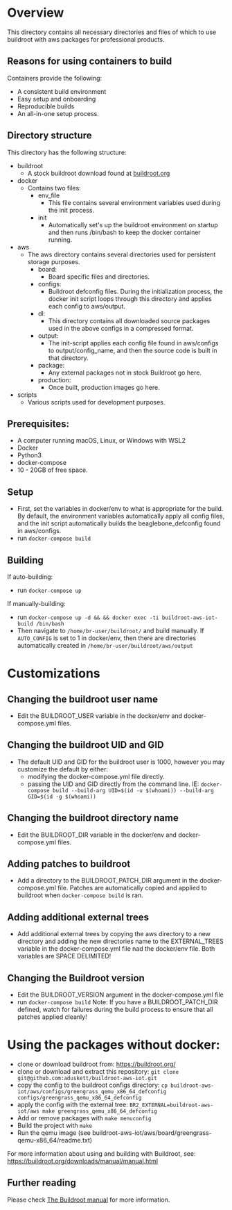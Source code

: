 # Overview
This directory contains all necessary directories and files of which to use buildroot with aws packages for professional products.

## Reasons for using containers to build
Containers provide the following:
  - A consistent build environment
  - Easy setup and onboarding
  - Reproducible builds
  - An all-in-one setup process.

## Directory structure
This directory has the following structure:
  - buildroot
    - A stock buildroot download found at [buildroot.org](https://buildroot.org/) 
  - docker
    - Contains two files:
      - env_file
        - This file contains several environment variables used during the init process.
      - init
        - Automatically set's up the buildroot environment on startup and then runs /bin/bash to keep the docker container running.
  - aws
    - The aws directory contains several directories used for persistent storage purposes.
        - board:
          - Board specific files and directories.
        - configs:
          - Buildroot defconfig files. During the initialization process, the docker init script loops through this directory and applies each config to aws/output.
        - dl:
          - This directory contains all downloaded source packages used in the above configs in a compressed format.
        - output:
          - The init-script applies each config file found in aws/configs to output/config_name, and then the source code is built in that directory.
        - package:
          - Any external packages not in stock Buildroot go here.
        - production:
          - Once built, production images go here.
  - scripts
    - Various scripts used for development purposes.

## Prerequisites:
- A computer running macOS, Linux, or Windows with WSL2
- Docker
- Python3
- docker-compose
- 10 - 20GB of free space.

## Setup
  - First, set the variables in docker/env to what is appropriate for the build.
    By default, the environment variables automatically apply all config files, and the init script automatically builds the beaglebone_defconfig found in aws/configs.
  - run `docker-compose build`

## Building
If auto-building:
  - run `docker-compose up`

If manually-building:
  - run `docker-compose up -d && && docker exec -ti buildroot-aws-iot-build /bin/bash`
  - Then navigate to `/home/br-user/buildroot/` and build manually. If `AUTO_CONFIG` is set to 1
    in docker/env, then there are directories automatically created in `/home/br-user/buildroot/aws/output`

# Customizations

## Changing the buildroot user name
  - Edit the BUILDROOT_USER variable in the docker/env and docker-compose.yml files.

## Changing the buildroot UID and GID
  - The default UID and GID for the buildroot user is 1000, however you may customize the default by either:
    - modifying the docker-compose.yml file directly.
    - passing the UID and GID directly from the command line. IE: `docker-compose build --build-arg UID=$(id -u $(whoami)) --build-arg GID=$(id -g $(whoami))`

## Changing the buildroot directory name
  - Edit the BUILDROOT_DIR variable in the docker/env and docker-compose.yml files.

## Adding patches to buildroot
  - Add a directory to the BUILDROOT_PATCH_DIR argument in the docker-compose.yml file.
    Patches are automatically copied and applied to buildroot when `docker-compose build` is ran.

## Adding additional external trees
  - Add additional external trees by copying the aws directory to a new directory and adding the new directories name to the
    EXTERNAL_TREES variable in the docker-compose.yml file nad the docker/env file.
    Both variables are SPACE DELIMITED!

## Changing the Buildroot version
  - Edit the BUILDROOT_VERSION argument in the docker-compose.yml file
  - run `docker-compose build`
  Note: If you have a BUILDROOT_PATCH_DIR defined, watch for failures during the build process to ensure that all patches applied cleanly!

# Using the packages without docker:

- clone or download buildroot from: https://buildroot.org/
- clone or download and extract this repository: `git clone git@github.com:aduskett/buildroot-aws-iot.git`
- copy the config to the buildroot configs directory: `cp buildroot-aws-iot/aws/configs/greengrass_qemu_x86_64_defconfig configs/greengrass_qemu_x86_64_defconfig`
- apply the config with the external tree: `BR2_EXTERNAL=buildroot-aws-iot/aws make greengrass_qemu_x86_64_defconfig`
- Add or remove packages with `make menuconfig`
- Build the project with `make`
- Run the qemu image (see buildroot-aws-iot/aws/board/greengrass-qemu-x86_64/readme.txt)

For more information about using and building with Buildroot, see: https://buildroot.org/downloads/manual/manual.html

## Further reading
Please check [The Buildroot manual](https://buildroot.org/downloads/manual/manual.html) for more information.
